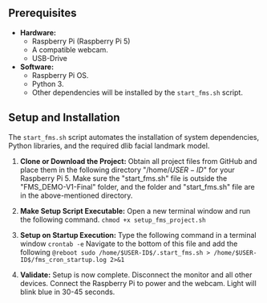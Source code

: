 ## Prerequisites

*   **Hardware:**
    *   Raspberry Pi (Raspberry Pi 5)
    *   A compatible webcam.
    *   USB-Drive
*   **Software:**
    *   Raspberry Pi OS.
    *   Python 3.
    *   Other dependencies will be installed by the `start_fms.sh` script.

## Setup and Installation

The `start_fms.sh` script automates the installation of system dependencies, Python libraries, and the required dlib facial landmark model.

1.  **Clone or Download the Project:**
    Obtain all project files from GitHub and place them in the following directory "/home/$USER-ID$" for your Raspberry Pi 5. 
    Make sure the "start_fms.sh" file is outside the "FMS_DEMO-V1-Final" folder, and the folder and "start_fms.sh" file are in the above-mentioned directory. 

2.  **Make Setup Script Executable:**
    Open a new terminal window and run the following command.
    ```chmod +x setup_fms_project.sh```

3. **Setup on Startup Execution:**
    Type the following command in a terminal window
    ```crontab -e```
    Navigate to the bottom of this file and add the following 
    ```@reboot sudo /home/$USER-ID$/.start_fms.sh > /home/$USER-ID$/fms_cron_startup.log 2>&1```

4. **Validate:**
    Setup is now complete. Disconnect the monitor and all other devices. Connect the Raspberry Pi to power and the webcam. Light will blink blue in 30-45 seconds. 
